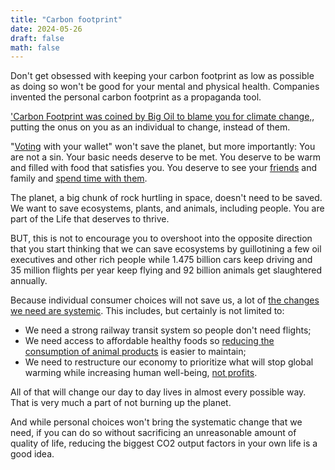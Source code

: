 ```yaml
---
title: "Carbon footprint"
date: 2024-05-26
draft: false
math: false
---
```


Don't get obsessed with keeping your carbon footprint as low as possible
as doing so won't be good for your mental and physical health. Companies
invented the personal carbon footprint as a propaganda tool.

['Carbon Footprint was coined by Big Oil to blame you for climate change,](https://interestingengineering.com/culture/carbon-footprint-coined-by-big-oil-to-blame-you-for-climate-change),
putting the onus on you as an individual to change, instead of them.

"[Voting](/voting) with your wallet" won't save the planet, but more
importantly: You are not a sin. Your basic needs deserve to be met. You
deserve to be warm and filled with food that satisfies you. You deserve
to see your [friends](/friendship) and family and [spend time with them](/community).

The planet, a big chunk of rock hurtling in space, doesn't need to be
saved. We want to save ecosystems, plants, and animals, including
people. You are part of the Life that deserves to thrive.

BUT, this is not to encourage you to overshoot into the opposite
direction that you start thinking that we can save ecosystems by
guillotining a few oil executives and other rich people while 1.475
billion cars keep driving and 35 million flights per year keep flying
and 92 billion animals get slaughtered annually.

Because individual consumer choices will not save us,
a lot of [the changes we need are systemic](/revolution).
This includes, but certainly is not limited to:

- We need a strong railway transit system so people don't need flights;
- We need access to affordable healthy foods so [reducing the consumption of animal products](/veganism) is easier
to maintain;
- We need to restructure our economy to prioritize what will
stop global warming while increasing human well-being, [not profits](/capitalism).

All of that will change our day to day lives in almost every
possible way. That is very much a part of not burning up the planet.

And while personal choices won't bring the systematic change that we
need, if you can do so without sacrificing an unreasonable amount of
quality of life, reducing the biggest CO2 output factors in your own
life is a good idea.
